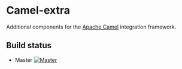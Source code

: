 # Camel-extra

Additional components for the [Apache Camel](https://camel.apache.org/) integration framework.

## Build status

* Master [![Master](https://travis-ci.org/camel-extra/camel-extra.svg?branch=master)](https://travis-ci.org/camel-extra/camel-extra)
